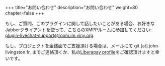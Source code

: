 +++
title="お問い合わせ"
description="お問い合わせ"
weight=80
chapter=false
+++

もし、ご質問、このプラグインに関して話したいことがある場合、お好きなJabberクライアントを使って、こちらのXMPPルームに参加してください: [plugin-livechat-support@room.im.yiny.org](xmpp:plugin-livechat-support@room.im.yiny.org?join).

もし、プロジェクトを金銭面でご支援頂ける場合は、メールにて git.[at].john-livingston.fr, までご連絡頂くか、私の[Liberapay profile](https://liberapay.com/JohnLivingston/)をご確認頂けますと幸いです。
